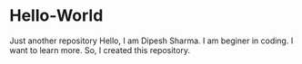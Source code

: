 # Hello-World
Just another repository
Hello, I am Dipesh Sharma. I am beginer in coding. I want to learn more. So, I created this repository.
